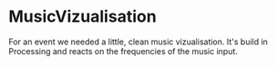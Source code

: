 MusicVizualisation
==================

For an event we needed a little, clean music vizualisation. It's build in Processing and reacts on the frequencies of the music input.
